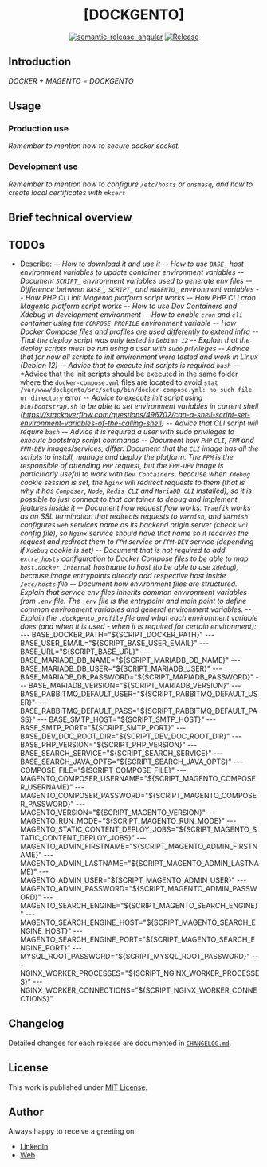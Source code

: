 <div align=center>

# [DOCKGENTO]

[![semantic-release: angular](https://img.shields.io/badge/semantic--release-angular-e10079?logo=semantic-release)](https://github.com/semantic-release/semantic-release)
[![Release](https://github.com/d3p1/dockgento/actions/workflows/release.yml/badge.svg)](https://github.com/d3p1/dockgento/actions/workflows/release.yml)

</div>

## Introduction

*DOCKER + MAGENTO = DOCKGENTO*

## Usage

### Production use

*Remember to mention how to secure docker socket.*

### Development use

*Remember to mention how to configure `/etc/hosts` or `dnsmasq`, and how to create local certificates with `mkcert`*

## Brief technical overview

## TODOs

- Describe:
-- *How to download it and use it*
-- *How to use `BASE_` host environment variables to update container environment variables*
-- *Document `SCRIPT_` environment variables used to generate env files*
-- *Difference between `BASE_`, `SCRIPT_` and `MAGENTO_` environment variables* 
-- *How PHP CLI init Magento platform script works*
-- *How PHP CLI cron Magento platform script works*
-- *How to use Dev Containers and Xdebug in development environment*
-- *How to enable `cron` and `cli` container using the `COMPOSE_PROFILE` environment variable*
-- *How Docker Compose files and profiles are used differently to extend infra*
-- *That the deploy script was only tested in `Debian 12`*
-- *Explain that the deploy scripts must be run using a user with `sudo` privileges*
-- *Advice that for now all scripts to init environment were tested and work in Linux (Debian 12)*
-- *Advice that to execute init scripts is required `bash`*
-- *Advice that the init scripts should be executed in the same folder where the `docker-compose.yml` files are located to avoid `stat /var/www/dockgento/src/setup/bin/docker-compose.yml: no such file or directory` error
-- *Advice to execute init script using `. bin/bootstrap.sh` to be able to set environment variables in current shell (https://stackoverflow.com/questions/496702/can-a-shell-script-set-environment-variables-of-the-calling-shell)*
-- *Advice that CLI script will require `bash`*
-- *Advice it is required a user with sudo privileges to execute bootstrap script commands*
-- *Document how `PHP` `CLI`, `FPM` and `FPM-DEV` images/services, differ. Document that the `CLI` image has all the scripts to install, manage and deploy the platform. The `FPM` is the responsible of attending `PHP` request, but the `FPM-DEV` image is particularly useful to work with `Dev Containers`, because when `Xdebug` cookie session is set, the `Nginx` will redirect requests to them (that is why it has `Composer`, `Node`, `Redis CLI` and `MariaDB CLI` installed), so it is possible to just connect to that container to debug and implement features inside it* 
-- *Document how request flow works. `Traefik` works as an SSL termination that redirects requests to `Varnish`, and `Varnish` configures `web` services name as its backend origin server (check `vcl` config file), so `Nginx` service should have that name so it receives the request and redirect them to `FPM` service or `FPM-DEV` service (depending if `Xdebug` cookie is set)*
-- *Document that is not required to add `extra_hosts` configuration to Docker Compose files to be able to map `host.docker.internal` hostname to host (to be able to use `Xdebug`), because image entrypoints already add respective host inside `/etc/hosts` file*
-- *Document how environment files are structured. Explain that service env files inherits common environment variables from `.env` file. The `.env` file is the entrypoint and main point to define common environment variables and general environment variables.*
-- *Explain the `.dockgento_profile` file and what each environment variable does (and when it is used - when it is required for certain environment):*
--- BASE_DOCKER_PATH="${SCRIPT_DOCKER_PATH}"
--- BASE_USER_EMAIL="${SCRIPT_BASE_USER_EMAIL}"
--- BASE_URL="${SCRIPT_BASE_URL}"
--- BASE_MARIADB_DB_NAME="${SCRIPT_MARIADB_DB_NAME}"
--- BASE_MARIADB_DB_USER="${SCRIPT_MARIADB_USER}"
--- BASE_MARIADB_DB_PASSWORD="${SCRIPT_MARIADB_PASSWORD}"
--- BASE_MARIADB_VERSION="${SCRIPT_MARIADB_VERSION}"
--- BASE_RABBITMQ_DEFAULT_USER="${SCRIPT_RABBITMQ_DEFAULT_USER}"
--- BASE_RABBITMQ_DEFAULT_PASS="${SCRIPT_RABBITMQ_DEFAULT_PASS}"
--- BASE_SMTP_HOST="${SCRIPT_SMTP_HOST}"
--- BASE_SMTP_PORT="${SCRIPT_SMTP_PORT}"
--- BASE_DEV_DOC_ROOT_DIR="${SCRIPT_DEV_DOC_ROOT_DIR}"
--- BASE_PHP_VERSION="${SCRIPT_PHP_VERSION}"
--- BASE_SEARCH_SERVICE="${SCRIPT_SEARCH_SERVICE}"
--- BASE_SEARCH_JAVA_OPTS="${SCRIPT_SEARCH_JAVA_OPTS}"
--- COMPOSE_FILE="${SCRIPT_COMPOSE_FILE}"
--- MAGENTO_COMPOSER_USERNAME="${SCRIPT_MAGENTO_COMPOSER_USERNAME}"
--- MAGENTO_COMPOSER_PASSWORD="${SCRIPT_MAGENTO_COMPOSER_PASSWORD}"
--- MAGENTO_VERSION="${SCRIPT_MAGENTO_VERSION}"
--- MAGENTO_RUN_MODE="${SCRIPT_MAGENTO_RUN_MODE}"
--- MAGENTO_STATIC_CONTENT_DEPLOY_JOBS="${SCRIPT_MAGENTO_STATIC_CONTENT_DEPLOY_JOBS}"
--- MAGENTO_ADMIN_FIRSTNAME="${SCRIPT_MAGENTO_ADMIN_FIRSTNAME}"
--- MAGENTO_ADMIN_LASTNAME="${SCRIPT_MAGENTO_ADMIN_LASTNAME}"
--- MAGENTO_ADMIN_USER="${SCRIPT_MAGENTO_ADMIN_USER}"
--- MAGENTO_ADMIN_PASSWORD="${SCRIPT_MAGENTO_ADMIN_PASSWORD}"
--- MAGENTO_SEARCH_ENGINE="${SCRIPT_MAGENTO_SEARCH_ENGINE}"
--- MAGENTO_SEARCH_ENGINE_HOST="${SCRIPT_MAGENTO_SEARCH_ENGINE_HOST}"
--- MAGENTO_SEARCH_ENGINE_PORT="${SCRIPT_MAGENTO_SEARCH_ENGINE_PORT}"
--- MYSQL_ROOT_PASSWORD="${SCRIPT_MYSQL_ROOT_PASSWORD}"
--- NGINX_WORKER_PROCESSES="${SCRIPT_NGINX_WORKER_PROCESSES}"
--- NGINX_WORKER_CONNECTIONS="${SCRIPT_NGINX_WORKER_CONNECTIONS}" 


## Changelog

Detailed changes for each release are documented in [`CHANGELOG.md`](./CHANGELOG.md).

## License

This work is published under [MIT License](./LICENSE).

## Author

Always happy to receive a greeting on:

- [LinkedIn](https://www.linkedin.com/in/cristian-marcelo-de-picciotto/) 
- [Web](https://d3p1.dev/)
